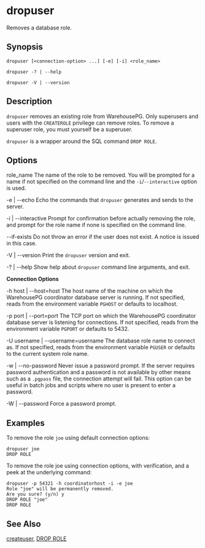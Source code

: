 # dropuser 

Removes a database role.

## <a id="section2"></a>Synopsis 

``` {#client_util_synopsis}
dropuser [<connection-option> ...] [-e] [-i] <role_name>

dropuser -? | --help 

dropuser -V | --version
```

## <a id="section3"></a>Description 

`dropuser` removes an existing role from WarehousePG. Only superusers and users with the `CREATEROLE` privilege can remove roles. To remove a superuser role, you must yourself be a superuser.

`dropuser` is a wrapper around the SQL command `DROP ROLE`.

## <a id="section4"></a>Options 

role\_name
The name of the role to be removed. You will be prompted for a name if not specified on the command line and the `-i`/`--interactive` option is used.

-e \| --echo
Echo the commands that `dropuser` generates and sends to the server.

-i \| --interactive
Prompt for confirmation before actually removing the role, and prompt for the role name if none is specified on the command line.

--if-exists
Do not throw an error if the user does not exist. A notice is issued in this case.

-V \| --version
Print the `dropuser` version and exit.

-? \| --help
Show help about `dropuser` command line arguments, and exit.

**Connection Options**

-h host \| --host=host
The host name of the machine on which the WarehousePG coordinator database server is running. If not specified, reads from the environment variable `PGHOST` or defaults to localhost.

-p port \| --port=port
The TCP port on which the WarehousePG coordinator database server is listening for connections. If not specified, reads from the environment variable `PGPORT` or defaults to 5432.

-U username \| --username=username
The database role name to connect as. If not specified, reads from the environment variable `PGUSER` or defaults to the current system role name.

-w \| --no-password
Never issue a password prompt. If the server requires password authentication and a password is not available by other means such as a `.pgpass` file, the connection attempt will fail. This option can be useful in batch jobs and scripts where no user is present to enter a password.

-W \| --password
Force a password prompt.

## <a id="section6"></a>Examples 

To remove the role `joe` using default connection options:

```
dropuser joe
DROP ROLE
```

To remove the role joe using connection options, with verification, and a peek at the underlying command:

```
dropuser -p 54321 -h coordinatorhost -i -e joe
Role "joe" will be permanently removed.
Are you sure? (y/n) y
DROP ROLE "joe"
DROP ROLE
```

## <a id="section7"></a>See Also 

[createuser](createuser.html), [DROP ROLE](../../ref_guide/sql_commands/DROP_ROLE.html)

